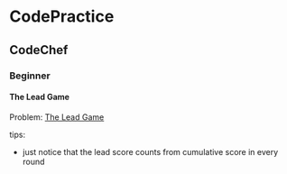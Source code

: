 # CodePractice

## CodeChef

### Beginner

#### The Lead Game
Problem: [The Lead Game](https://www.codechef.com/problems/TLG)

tips:
* just notice that the lead score counts from cumulative score in every round
